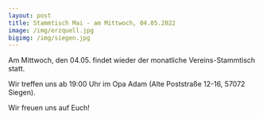 ```yaml
---
layout: post
title: Stammtisch Mai - am Mittwoch, 04.05.2022
image: /img/erzquell.jpg
bigimg: /img/siegen.jpg
---
```

	
Am Mittwoch, den 04.05. findet wieder der monatliche Vereins-Stammtisch statt.

Wir treffen uns ab 19:00 Uhr im Opa Adam (Alte Poststraße 12-16, 57072 Siegen).


Wir freuen uns auf Euch!
